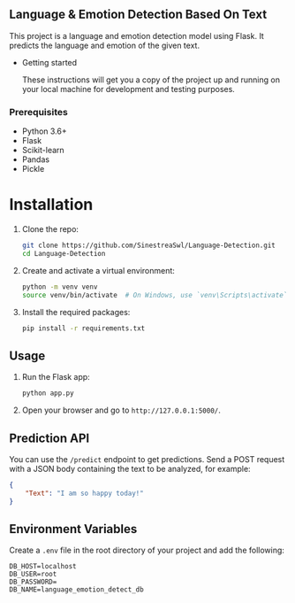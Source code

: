 ## Language & Emotion Detection Based On Text

  This project is a language and emotion detection model using Flask. It predicts the language and emotion of the given text.

- Getting started
 
  These instructions will get you a copy of the project up and running on your local machine for development and testing purposes.

### Prerequisites
- Python 3.6+
- Flask
- Scikit-learn
- Pandas
- Pickle


# Installation
1. Clone the repo:
   ```sh
   git clone https://github.com/SinestreaSwl/Language-Detection.git
   cd Language-Detection
   ```

2. Create and activate a virtual environment:
    ```sh
    python -m venv venv
    source venv/bin/activate  # On Windows, use `venv\Scripts\activate`
    ```
    
3. Install the required packages:
    ```sh
    pip install -r requirements.txt
    ```

## Usage
1. Run the Flask app:
   ```sh
   python app.py
   ```

2. Open your browser and go to `http://127.0.0.1:5000/`.

## Prediction API

You can use the `/predict` endpoint to get predictions. Send a POST request with a JSON body containing the text to be analyzed, for example:
```json
{
    "Text": "I am so happy today!"
}
```
## Environment Variables

Create a `.env` file in the root directory of your project and add the following:

```env
DB_HOST=localhost
DB_USER=root
DB_PASSWORD=
DB_NAME=language_emotion_detect_db
```
